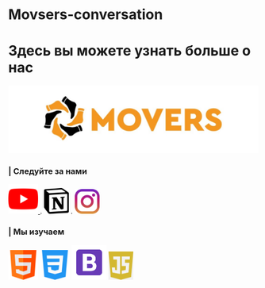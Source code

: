 
# Movsers-conversation
<link rel="stylesheet" href="style.css">
 <h1>Здесь вы можете узнать больше о нас</h1>
<img class="logo" src='img/logo.jpg' width=800px>
<h3>| Следуйте за нами</h3>

<a href='https://www.youtube.com/channel/UCXwKhLg1Mi2-DbyORowljqw'> <img src='img/youtube.png' width=60px> </a> . <a href="https://www.notion.so/MOVERS-da3f54da80ee4df399ed9efe25a78f6b"><img src="img/notion.png" alt="" width=50px><a> . <a href="https://www.instagram.com/movers.kk/"><img src="img/instagram.png" alt="" width="50px"></a>


<h3>| Мы изучаем</h3>
<!-- <img src='img/html.png' width=60px> 
<img src='img/css-3.png' width=60px>
<img src='img/but.png' width=60px>
<img src='img/js.png' width=60px> -->

 <img src='img/html.png' width=60px>  <img src='img/css-3.png' width=60px>  <img src='img/but.png' width=70px>  <img src='img/js.png' width=50px>